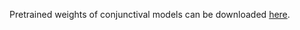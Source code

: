 Pretrained weights of conjunctival models can be downloaded [here](https://drive.google.com/file/d/1kS_3GkNiEIoaGfC72E0o7mQTUCHsmN_p/view?usp=drive_link).
